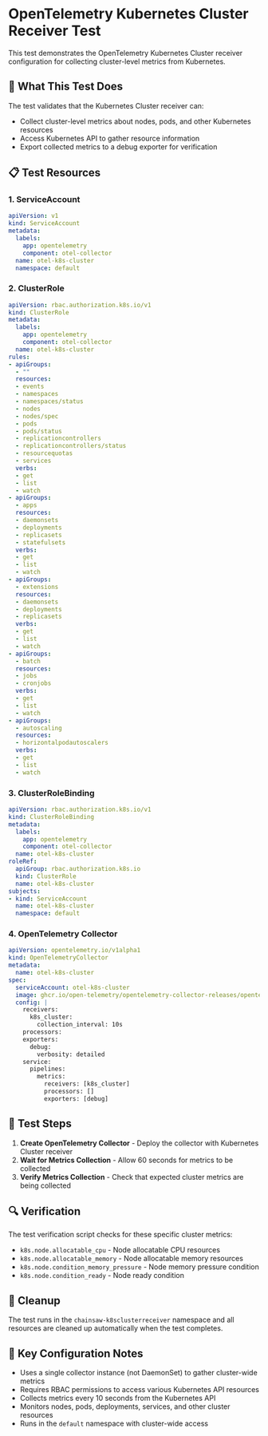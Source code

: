 # OpenTelemetry Kubernetes Cluster Receiver Test

This test demonstrates the OpenTelemetry Kubernetes Cluster receiver configuration for collecting cluster-level metrics from Kubernetes.

## 🎯 What This Test Does

The test validates that the Kubernetes Cluster receiver can:
- Collect cluster-level metrics about nodes, pods, and other Kubernetes resources
- Access Kubernetes API to gather resource information
- Export collected metrics to a debug exporter for verification

## 📋 Test Resources

### 1. ServiceAccount
```yaml
apiVersion: v1
kind: ServiceAccount
metadata:
  labels:
    app: opentelemetry
    component: otel-collector
  name: otel-k8s-cluster
  namespace: default
```

### 2. ClusterRole
```yaml
apiVersion: rbac.authorization.k8s.io/v1
kind: ClusterRole
metadata:
  labels:
    app: opentelemetry
    component: otel-collector
  name: otel-k8s-cluster
rules:
- apiGroups:
  - ""
  resources:
  - events
  - namespaces
  - namespaces/status
  - nodes
  - nodes/spec
  - pods
  - pods/status
  - replicationcontrollers
  - replicationcontrollers/status
  - resourcequotas
  - services
  verbs:
  - get
  - list
  - watch
- apiGroups:
  - apps
  resources:
  - daemonsets
  - deployments
  - replicasets
  - statefulsets
  verbs:
  - get
  - list
  - watch
- apiGroups:
  - extensions
  resources:
  - daemonsets
  - deployments
  - replicasets
  verbs:
  - get
  - list
  - watch
- apiGroups:
  - batch
  resources:
  - jobs
  - cronjobs
  verbs:
  - get
  - list
  - watch
- apiGroups:
  - autoscaling
  resources:
  - horizontalpodautoscalers
  verbs:
  - get
  - list
  - watch
```

### 3. ClusterRoleBinding
```yaml
apiVersion: rbac.authorization.k8s.io/v1
kind: ClusterRoleBinding
metadata:
  labels:
    app: opentelemetry
    component: otel-collector
  name: otel-k8s-cluster
roleRef:
  apiGroup: rbac.authorization.k8s.io
  kind: ClusterRole
  name: otel-k8s-cluster
subjects:
- kind: ServiceAccount
  name: otel-k8s-cluster
  namespace: default
```

### 4. OpenTelemetry Collector
```yaml
apiVersion: opentelemetry.io/v1alpha1
kind: OpenTelemetryCollector
metadata:
  name: otel-k8s-cluster
spec:
  serviceAccount: otel-k8s-cluster
  image: ghcr.io/open-telemetry/opentelemetry-collector-releases/opentelemetry-collector-contrib:0.129.1
  config: |
    receivers:
      k8s_cluster:
        collection_interval: 10s
    processors:
    exporters:
      debug:
        verbosity: detailed
    service:
      pipelines:
        metrics:
          receivers: [k8s_cluster]
          processors: []
          exporters: [debug]
```

## 🚀 Test Steps

1. **Create OpenTelemetry Collector** - Deploy the collector with Kubernetes Cluster receiver
2. **Wait for Metrics Collection** - Allow 60 seconds for metrics to be collected
3. **Verify Metrics Collection** - Check that expected cluster metrics are being collected

## 🔍 Verification

The test verification script checks for these specific cluster metrics:
- `k8s.node.allocatable_cpu` - Node allocatable CPU resources
- `k8s.node.allocatable_memory` - Node allocatable memory resources
- `k8s.node.condition_memory_pressure` - Node memory pressure condition
- `k8s.node.condition_ready` - Node ready condition

## 🧹 Cleanup

The test runs in the `chainsaw-k8sclusterreceiver` namespace and all resources are cleaned up automatically when the test completes.

## 📝 Key Configuration Notes

- Uses a single collector instance (not DaemonSet) to gather cluster-wide metrics
- Requires RBAC permissions to access various Kubernetes API resources
- Collects metrics every 10 seconds from the Kubernetes API
- Monitors nodes, pods, deployments, services, and other cluster resources
- Runs in the `default` namespace with cluster-wide access 